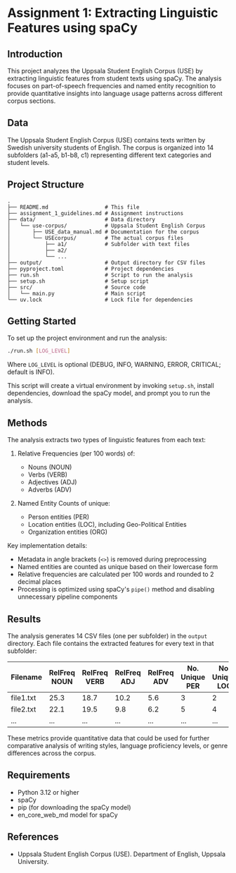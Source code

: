# Assignment 1: Extracting Linguistic Features using spaCy

## Introduction
This project analyzes the Uppsala Student English Corpus (USE) by extracting linguistic features from student texts using spaCy. The analysis focuses on part-of-speech frequencies and named entity recognition to provide quantitative insights into language usage patterns across different corpus sections.

## Data
The Uppsala Student English Corpus (USE) contains texts written by Swedish university students of English. The corpus is organized into 14 subfolders (a1-a5, b1-b8, c1) representing different text categories and student levels. 

## Project Structure

```
.
├── README.md                  # This file
├── assignment_1_guidelines.md # Assignment instructions
├── data/                      # Data directory
│   └── use-corpus/            # Uppsala Student English Corpus
│       ├── USE_data_manual.md # Documentation for the corpus
│       └── USEcorpus/         # The actual corpus files
│           ├── a1/            # Subfolder with text files
│           ├── a2/
│           └── ...
├── output/                    # Output directory for CSV files
├── pyproject.toml             # Project dependencies
├── run.sh                     # Script to run the analysis
├── setup.sh                   # Setup script
├── src/                       # Source code
│   └── main.py                # Main script
└── uv.lock                    # Lock file for dependencies
```

## Getting Started
To set up the project environment and run the analysis:

```bash
./run.sh [LOG_LEVEL]
```
Where `LOG_LEVEL` is optional (DEBUG, INFO, WARNING, ERROR, CRITICAL; default is INFO).

This script will create a virtual environment by invoking `setup.sh`, install dependencies, download the spaCy model, and prompt you to run the analysis.


## Methods
The analysis extracts two types of linguistic features from each text:

1. Relative Frequencies (per 100 words) of:
   - Nouns (NOUN)
   - Verbs (VERB)
   - Adjectives (ADJ)
   - Adverbs (ADV)

2. Named Entity Counts of unique:
   - Person entities (PER)
   - Location entities (LOC), including Geo-Political Entities
   - Organization entities (ORG)

Key implementation details:

- Metadata in angle brackets (`<>`) is removed during preprocessing
- Named entities are counted as unique based on their lowercase form
- Relative frequencies are calculated per 100 words and rounded to 2 decimal places
- Processing is optimized using spaCy's `pipe()` method and disabling unnecessary pipeline components

## Results
The analysis generates 14 CSV files (one per subfolder) in the `output` directory. Each file contains the extracted features for every text in that subfolder:

| Filename | RelFreq NOUN | RelFreq VERB | RelFreq ADJ | RelFreq ADV | No. Unique PER | No. Unique LOC | No. Unique ORG |
|----------|-------------|-------------|------------|------------|---------------|--------------|--------------|
| file1.txt | 25.3 | 18.7 | 10.2 | 5.6 | 3 | 2 | 1 |
| file2.txt | 22.1 | 19.5 | 9.8 | 6.2 | 5 | 4 | 0 |
| ... | ... | ... | ... | ... | ... | ... | ... |

These metrics provide quantitative data that could be used for further comparative analysis of writing styles, language proficiency levels, or genre differences across the corpus.

## Requirements

- Python 3.12 or higher
- spaCy
- pip (for downloading the spaCy model)
- en_core_web_md model for spaCy

## References

- Uppsala Student English Corpus (USE). Department of English, Uppsala University.